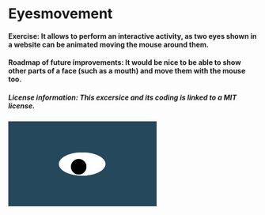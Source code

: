 # Eyesmovement
#### Exercise: It allows to perform an interactive activity, as two eyes shown in a website can be animated moving the mouse around them.
#### Roadmap of future improvements: It would be nice to be able to show other parts of a face (such as a mouth) and move them with the mouse too.
##### License information: This excersice and its coding is linked to a MIT license.
<img src= "oneeye.png" width='300'/>
